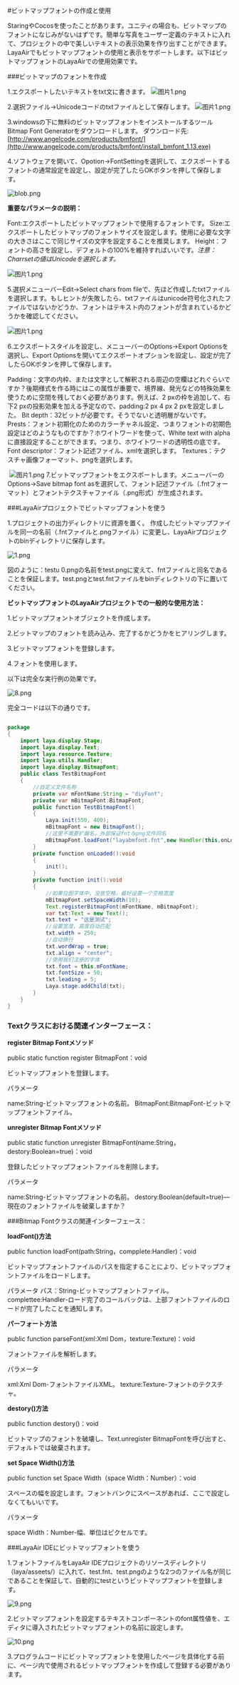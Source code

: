 #ビットマップフォントの作成と使用



StaringやCocosを使ったことがあります。ユニティの場合も、ビットマップのフォントになじみがないはずです。簡単な写真をユーザー定義のテキストに入れて、プロジェクトの中で美しいテキストの表示効果を作り出すことができます。LayaAirでもビットマップフォントの使用と表示をサポートします。以下はビットマップフォントのLayaAirでの使用効果です。



 



###ビットマップのフォントを作成

1.エクスポートしたいテキストをtxt文に書きます。
​![图片1.png](http://ldc.layabox.com/uploadfile/image/20160518/1463538920512897.png)

2.選択ファイル->Unicodeコードのtxtファイルとして保存します。
​![图片1.png](http://ldc.layabox.com/uploadfile/image/20160518/1463538942170528.png)

3.windowsの下に無料のビットマップフォントをインストールするツールBitmap Font Generatorをダウンロードします。
ダウンロード先:[http://www.angelcode.com/products/bmfont/](http://www.angelcode.com/products/bmfont/install_bmfont_1.13.exe)

4.ソフトウェアを開いて、Opotion->FontSettingを選択して、エクスポートするフォントの通常設定を設定し、設定が完了したらOKボタンを押して保存します。

![blob.png](http://ldc.layabox.com/uploadfile/image/20170104/1483527761311236.png)        

**重要なパラメータの説明：**

Font:エクスポートしたビットマップフォントで使用するフォントです。
Size:エクスポートしたビットマップのフォントサイズを設定します。使用に必要な文字の大きさはここで同じサイズの文字を設定することを推奨します。
Height：フォントの高さを設定し、デフォルトの100%を維持すればいいです。
​*注意：Charrsetの値はUnicodeを選択します。*

​![图片1.png](http://ldc.layabox.com/uploadfile/image/20160518/1463538956945255.png)

5.選択メニューバーEdit->Select chars from fileで、先ほど作成したtxtファイルを選択します。もしヒントが失敗したら、txtファイルはunicode符号化されたファイルではないかどうか、フォントはテキスト内のフォントが含まれているかどうかを確認してください。

​![图片1.png](http://ldc.layabox.com/uploadfile/image/20160518/1463538965101975.png)

6.エクスポートスタイルを設定し、メニューバーのOptions->Export Optionsを選択し、Export Optionsを開いてエクスポートオプションを設定し、設定が完了したらOKボタンを押して保存します。

Padding：文字の内枠、または文字として解釈される周辺の空欄はどれぐらいですか？後期様式を作る時にはこの属性が重要で、境界線、発光などの特殊効果を使うために空間を残しておく必要があります。例えば、2 pxの枠を追加して、右下2 pxの投影効果を加える予定なので、padding:2 px 4 px 2 pxを設定しました。
Bit depth：32ビットが必要です。そうでないと透明層がないです。
Prests：フォント初期化のためのカラーチャネル設定、つまりフォントの初期色設定はどのようなものですか？ホワイトワードを使って、White text with alphaに直接設定することができます。つまり、ホワイトワードの透明性の底です。
Font descriptor：フォント記述ファイル、xmlを選択します。
Textures：テクスチャ画像フォーマット、pngを選択します。



​        ![图片1.png](http://ldc.layabox.com/uploadfile/image/20160518/1463538975736762.png)
7.ビットマップフォントをエクスポートします。メニューバーのOptions->Save bitmap font asを選択して、フォント記述ファイル（.fntフォーマット）とフォントテクスチャファイル（.png形式）が生成されます。



 



###LayaAirプロジェクトでビットマップフォントを使う

1.プロジェクトの出力ディレクトリに資源を置く。
作成したビットマップファイルを同一の名前（.fntファイルと.pngファイル）に変更し、LayaAirプロジェクトのbinディレクトリに保存します。

​![1.png](http://ldc.layabox.com/uploadfile/image/20160627/1467013751154102.png)

図のように：testu 0.pngの名前をtest.pngに変えて、fntファイルと同名であることを保証します。test.pngとtest.fntファイルをbinディレクトリの下に置いてください。


 



**ビットマップフォントのLayaAirプロジェクトでの一般的な使用方法：**

1.ビットマップフォントオブジェクトを作成します。

2.ビットマップのフォントを読み込み、完了するかどうかをヒアリングします。

3.ビットマップフォントを登録します。

4.フォントを使用します。

以下は完全な実行例の効果です。

![8.png](img/8.png)

完全コードは以下の通りです。



 




```java

package
{
    import laya.display.Stage;
    import laya.display.Text;
    import laya.resource.Texture;
    import laya.utils.Handler;
    import laya.display.BitmapFont;
    public class TestBitmapFont
    {
        //自定义文件名称
        private var mFontName:String = "diyFont";
        private var mBitmapFont:BitmapFont;
        public function TestBitmapFont()
        {
            Laya.init(550, 400);
            mBitmapFont = new BitmapFont();
            //这里不需要扩展名，外部保证fnt与png文件同名
            mBitmapFont.loadFont("layabmfont.fnt",new Handler(this,onLoaded));
        }
        private function onLoaded():void
        {
            init();
        }
        private function init():void
        { 
            //如果位图字体中，没放空格，最好设置一个空格宽度
            mBitmapFont.setSpaceWidth(10);
            Text.registerBitmapFont(mFontName, mBitmapFont);
            var txt:Text = new Text();
            txt.text = "这是测试";
            //设置宽度，高度自动匹配
            txt.width = 250;
            //自动换行
            txt.wordWrap = true;
            txt.align = "center";
            //使用我们注册的字体
            txt.font = this.mFontName;
            txt.fontSize = 50;
            txt.leading = 5;
            Laya.stage.addChild(txt);
        }
    }
}
```





 



### **Textクラスにおける関連インターフェース：**


 **register Bitmap Fontメソッド**  

public static function register BitmapFont：void

ビットマップフォントを登録します。

パラメータ

name:String-ビットマップフォントの名前。
BitmapFont:BitmapFont-ビットマップフォントファイル。


 



**unregister Bitmap Fontメソッド** 

public static function unregister BitmapFont(name:String，destory:Boolean=true)：void

登録したビットマップフォントファイルを削除します。

パラメータ

name:String-ビットマップフォントの名前。
destory:Boolean(default=true)—現在のフォントファイルを破棄しますか？



  



###Bitmap Fontクラスの関連インターフェース：


 **loadFont()方法** 

public function loadFont(path:String，compplete:Handler)：void

ビットマップフォントファイルのパスを指定することにより、ビットマップフォントファイルをロードします。

パラメータ
パス：String-ビットマップフォントファイル。
complettee:Handler-ロード完了のコールバックは、上部フォントファイルのロードが完了したことを通知します。


 



**パーフォート方法** 

public function parseFont(xml:Xml Dom，texture:Texture)：void

フォントファイルを解析します。

パラメータ

xml:Xml Dom-フォントファイルXML。
texture:Texture-フォントのテクスチャ。


 

 



**destory()方法**

public function destory()：void

ビットマップのフォントを破壊し、Text.unregister BitmapFontを呼び出すと、デフォルトでは破棄されます。


  



**set Space Width()方法**

public function set Space Width（space Width：Number）：void

スペースの幅を設定します。フォントバンクにスペースがあれば、ここで設定しなくてもいいです。

パラメータ

space Width：Number-幅、単位はピクセルです。



 

  



###LayaAir IDEにビットマップフォントを使う

1.フォントファイルをLayaAir IDEプロジェクトのリソースディレクトリ（laya/asseets/）に入れて、test.fnt、test.pngのような2つのファイル名が同じであることを保証して、自動的にtestというビットマップフォントを登録します。

![9.png](img/9.png)

2.ビットマップフォントを設定するテキストコンポーネントのfont属性値を、エディタに導入されたビットマップフォントの名前に設定します。

![10.png](img/10.png)

3.プログラムコードにビットマップフォントを使用したページを具体化する前に、ページ内で使用されるビットマップフォントを作成して登録する必要があります。


 